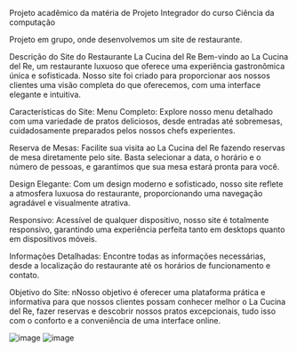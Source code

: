 Projeto acadêmico da matéria de Projeto Integrador do curso Ciência da computação

Projeto em grupo, onde desenvolvemos um site de restaurante.

Descrição do Site do Restaurante La Cucina del Re
Bem-vindo ao La Cucina del Re, um restaurante luxuoso que oferece uma experiência gastronômica única e sofisticada. Nosso site foi criado para proporcionar aos nossos clientes uma visão completa do que oferecemos, com uma interface elegante e intuitiva.

Características do Site:
Menu Completo: Explore nosso menu detalhado com uma variedade de pratos deliciosos, desde entradas até sobremesas, cuidadosamente preparados pelos nossos chefs experientes.

Reserva de Mesas: Facilite sua visita ao La Cucina del Re fazendo reservas de mesa diretamente pelo site. Basta selecionar a data, o horário e o número de pessoas, e garantimos que sua mesa estará pronta para você.

Design Elegante: Com um design moderno e sofisticado, nosso site reflete a atmosfera luxuosa do restaurante, proporcionando uma navegação agradável e visualmente atrativa.

Responsivo: Acessível de qualquer dispositivo, nosso site é totalmente responsivo, garantindo uma experiência perfeita tanto em desktops quanto em dispositivos móveis.

Informações Detalhadas: Encontre todas as informações necessárias, desde a localização do restaurante até os horários de funcionamento e contato.

Objetivo do Site: nNosso objetivo é oferecer uma plataforma prática e informativa para que nossos clientes possam conhecer melhor o La Cucina del Re, fazer reservas e descobrir nossos pratos excepcionais, tudo isso com o conforto e a conveniência de uma interface online.

![image](https://github.com/LucasDevMelo/La-cucina-del-re/assets/110427652/18205480-17bb-4eb0-a19b-df3ca1bf9b50)
![image](https://github.com/LucasDevMelo/La-cucina-del-re/assets/110427652/a2d3a69d-4029-4a79-af7e-c0b0b2964f88)
